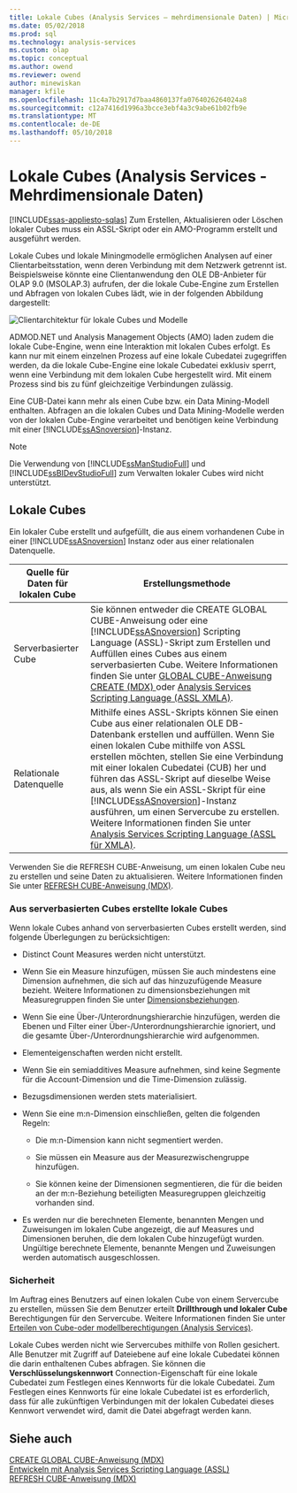 ```yaml
---
title: Lokale Cubes (Analysis Services – mehrdimensionale Daten) | Microsoft Docs
ms.date: 05/02/2018
ms.prod: sql
ms.technology: analysis-services
ms.custom: olap
ms.topic: conceptual
ms.author: owend
ms.reviewer: owend
author: minewiskan
manager: kfile
ms.openlocfilehash: 11c4a7b2917d7baa4860137fa0764026264024a8
ms.sourcegitcommit: c12a7416d1996a3bcce3ebf4a3c9abe61b02fb9e
ms.translationtype: MT
ms.contentlocale: de-DE
ms.lasthandoff: 05/10/2018
---
```

# <a name="local-cubes-analysis-services---multidimensional-data"></a>Lokale Cubes (Analysis Services - Mehrdimensionale Daten)
[!INCLUDE[ssas-appliesto-sqlas](../../../includes/ssas-appliesto-sqlas.md)]
  Zum Erstellen, Aktualisieren oder Löschen lokaler Cubes muss ein ASSL-Skript oder ein AMO-Programm erstellt und ausgeführt werden.  
  
 Lokale Cubes und lokale Miningmodelle ermöglichen Analysen auf einer Clientarbeitsstation, wenn deren Verbindung mit dem Netzwerk getrennt ist. Beispielsweise könnte eine Clientanwendung den OLE DB-Anbieter für OLAP 9.0 (MSOLAP.3) aufrufen, der die lokale Cube-Engine zum Erstellen und Abfragen von lokalen Cubes lädt, wie in der folgenden Abbildung dargestellt:  
  
 ![Clientarchitektur für lokale Cubes und Modelle](../../../analysis-services/multidimensional-models/olap-physical/media/as-localcubearch9.gif "Clientarchitektur für lokale Cubes und Modelle")  
  
 ADMOD.NET und Analysis Management Objects (AMO) laden zudem die lokale Cube-Engine, wenn eine Interaktion mit lokalen Cubes erfolgt. Es kann nur mit einem einzelnen Prozess auf eine lokale Cubedatei zugegriffen werden, da die lokale Cube-Engine eine lokale Cubedatei exklusiv sperrt, wenn eine Verbindung mit dem lokalen Cube hergestellt wird. Mit einem Prozess sind bis zu fünf gleichzeitige Verbindungen zulässig.  
  
 Eine CUB-Datei kann mehr als einen Cube bzw. ein Data Mining-Modell enthalten. Abfragen an die lokalen Cubes und Data Mining-Modelle werden von der lokalen Cube-Engine verarbeitet und benötigen keine Verbindung mit einer [!INCLUDE[ssASnoversion](../../../includes/ssasnoversion-md.md)]-Instanz.  
  
> [!NOTE]  
>  Die Verwendung von [!INCLUDE[ssManStudioFull](../../../includes/ssmanstudiofull-md.md)] und [!INCLUDE[ssBIDevStudioFull](../../../includes/ssbidevstudiofull-md.md)] zum Verwalten lokaler Cubes wird nicht unterstützt.  
  
## <a name="local-cubes"></a>Lokale Cubes  
 Ein lokaler Cube erstellt und aufgefüllt, die aus einem vorhandenen Cube in einer [!INCLUDE[ssASnoversion](../../../includes/ssasnoversion-md.md)] Instanz oder aus einer relationalen Datenquelle.  
  
|Quelle für Daten für lokalen Cube|Erstellungsmethode|  
|------------------------------------|---------------------|  
|Serverbasierter Cube|Sie können entweder die CREATE GLOBAL CUBE-Anweisung oder eine [!INCLUDE[ssASnoversion](../../../includes/ssasnoversion-md.md)] Scripting Language (ASSL)-Skript zum Erstellen und Auffüllen eines Cubes aus einem serverbasierten Cube. Weitere Informationen finden Sie unter [GLOBAL CUBE-Anweisung CREATE &#40;MDX&#41; ](../../../mdx/mdx-data-definition-create-global-cube.md) oder [Analysis Services Scripting Language &#40;ASSL XMLA&#41;](../../../analysis-services/scripting/analysis-services-scripting-language-assl-for-xmla.md).|  
|Relationale Datenquelle|Mithilfe eines ASSL-Skripts können Sie einen Cube aus einer relationalen OLE DB-Datenbank erstellen und auffüllen. Wenn Sie einen lokalen Cube mithilfe von ASSL erstellen möchten, stellen Sie eine Verbindung mit einer lokalen Cubedatei (CUB) her und führen das ASSL-Skript auf dieselbe Weise aus, als wenn Sie ein ASSL-Skript für eine [!INCLUDE[ssASnoversion](../../../includes/ssasnoversion-md.md)]-Instanz ausführen, um einen Servercube zu erstellen. Weitere Informationen finden Sie unter [Analysis Services Scripting Language &#40;ASSL für XMLA&#41;](../../../analysis-services/scripting/analysis-services-scripting-language-assl-for-xmla.md).|  
  
 Verwenden Sie die REFRESH CUBE-Anweisung, um einen lokalen Cube neu zu erstellen und seine Daten zu aktualisieren. Weitere Informationen finden Sie unter [REFRESH CUBE-Anweisung &#40;MDX&#41;](../../../mdx/mdx-data-definition-refresh-cube.md).  
  
### <a name="local-cubes-created-from-server-based-cubes"></a>Aus serverbasierten Cubes erstellte lokale Cubes  
 Wenn lokale Cubes anhand von serverbasierten Cubes erstellt werden, sind folgende Überlegungen zu berücksichtigen:  
  
-   Distinct Count Measures werden nicht unterstützt.  
  
-   Wenn Sie ein Measure hinzufügen, müssen Sie auch mindestens eine Dimension aufnehmen, die sich auf das hinzuzufügende Measure bezieht. Weitere Informationen zu dimensionsbeziehungen mit Measuregruppen finden Sie unter [Dimensionsbeziehungen](../../../analysis-services/multidimensional-models-olap-logical-cube-objects/dimension-relationships.md).  
  
-   Wenn Sie eine Über-/Unterordnungshierarchie hinzufügen, werden die Ebenen und Filter einer Über-/Unterordnungshierarchie ignoriert, und die gesamte Über-/Unterordnungshierarchie wird aufgenommen.  
  
-   Elementeigenschaften werden nicht erstellt.  
  
-   Wenn Sie ein semiadditives Measure aufnehmen, sind keine Segmente für die Account-Dimension und die Time-Dimension zulässig.  
  
-   Bezugsdimensionen werden stets materialisiert.  
  
-   Wenn Sie eine m:n-Dimension einschließen, gelten die folgenden Regeln:  
  
    -   Die m:n-Dimension kann nicht segmentiert werden.  
  
    -   Sie müssen ein Measure aus der Measurezwischengruppe hinzufügen.  
  
    -   Sie können keine der Dimensionen segmentieren, die für die beiden an der m:n-Beziehung beteiligten Measuregruppen gleichzeitig vorhanden sind.  
  
-   Es werden nur die berechneten Elemente, benannten Mengen und Zuweisungen im lokalen Cube angezeigt, die auf Measures und Dimensionen beruhen, die dem lokalen Cube hinzugefügt wurden. Ungültige berechnete Elemente, benannte Mengen und Zuweisungen werden automatisch ausgeschlossen.  
  
### <a name="security"></a>Sicherheit  
 Im Auftrag eines Benutzers auf einen lokalen Cube von einem Servercube zu erstellen, müssen Sie dem Benutzer erteilt **Drillthrough und lokaler Cube** Berechtigungen für den Servercube. Weitere Informationen finden Sie unter [Erteilen von Cube-oder modellberechtigungen &#40;Analysis Services&#41;](../../../analysis-services/multidimensional-models/grant-cube-or-model-permissions-analysis-services.md).  
  
 Lokale Cubes werden nicht wie Servercubes mithilfe von Rollen gesichert. Alle Benutzer mit Zugriff auf Dateiebene auf eine lokale Cubedatei können die darin enthaltenen Cubes abfragen. Sie können die **Verschlüsselungskennwort** Connection-Eigenschaft für eine lokale Cubedatei zum Festlegen eines Kennworts für die lokale Cubedatei. Zum Festlegen eines Kennworts für eine lokale Cubedatei ist es erforderlich, dass für alle zukünftigen Verbindungen mit der lokalen Cubedatei dieses Kennwort verwendet wird, damit die Datei abgefragt werden kann.  
  
## <a name="see-also"></a>Siehe auch  
 [CREATE GLOBAL CUBE-Anweisung &#40;MDX&#41;](../../../mdx/mdx-data-definition-create-global-cube.md)   
 [Entwickeln mit Analysis Services Scripting Language &#40;ASSL&#41;](../../../analysis-services/multidimensional-models/scripting-language-assl/developing-with-analysis-services-scripting-language-assl.md)   
 [REFRESH CUBE-Anweisung &#40;MDX&#41;](../../../mdx/mdx-data-definition-refresh-cube.md)  
  
  
